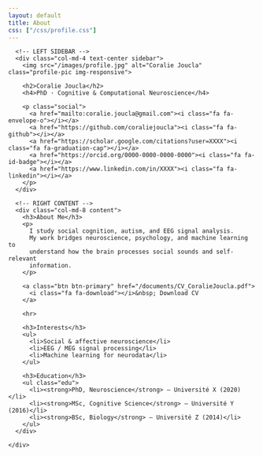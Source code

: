 ```yaml
---
layout: default
title: About
css: ["/css/profile.css"]
---
```


<div class="about-hero">
  <div class="container-fluid">
    <div class="row">

      <!-- LEFT SIDEBAR -->
      <div class="col-md-4 text-center sidebar">
        <img src="/images/profile.jpg" alt="Coralie Joucla" class="profile-pic img-responsive">

        <h2>Coralie Joucla</h2>
        <h4>PhD · Cognitive & Computational Neuroscience</h4>

        <p class="social">
          <a href="mailto:coralie.joucla@gmail.com"><i class="fa fa-envelope-o"></i></a>
          <a href="https://github.com/coraliejoucla"><i class="fa fa-github"></i></a>
          <a href="https://scholar.google.com/citations?user=XXXX"><i class="fa fa-graduation-cap"></i></a>
          <a href="https://orcid.org/0000-0000-0000-0000"><i class="fa fa-id-badge"></i></a>
          <a href="https://www.linkedin.com/in/XXXX"><i class="fa fa-linkedin"></i></a>
        </p>
      </div>

      <!-- RIGHT CONTENT -->
      <div class="col-md-8 content">
        <h3>About Me</h3>
        <p>
          I study social cognition, autism, and EEG signal analysis.  
          My work bridges neuroscience, psychology, and machine learning to
          understand how the brain processes social sounds and self-relevant
          information.
        </p>

        <a class="btn btn-primary" href="/documents/CV_CoralieJoucla.pdf">
          <i class="fa fa-download"></i>&nbsp; Download CV
        </a>

        <hr>

        <h3>Interests</h3>
        <ul>
          <li>Social & affective neuroscience</li>
          <li>EEG / MEG signal processing</li>
          <li>Machine learning for neurodata</li>
        </ul>

        <h3>Education</h3>
        <ul class="edu">
          <li><strong>PhD, Neuroscience</strong> — Université X (2020)</li>
          <li><strong>MSc, Cognitive Science</strong> — Université Y (2016)</li>
          <li><strong>BSc, Biology</strong> — Université Z (2014)</li>
        </ul>
      </div>

    </div>
  </div>
</div>
